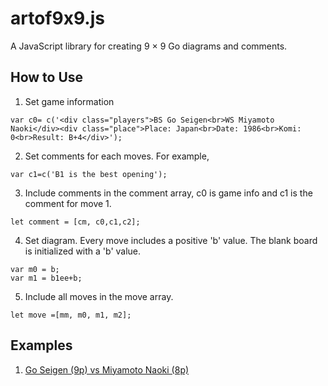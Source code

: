 # artof9x9.js
A JavaScript library for creating 9 &times; 9 Go diagrams and comments.

## How to Use
1. Set game information
```
var c0= c('<div class="players">BS Go Seigen<br>WS Miyamoto Naoki</div><div class="place">Place: Japan<br>Date: 1986<br>Komi: 0<br>Result: B+4</div>');
```
2. Set comments for each moves. For example,
```
var c1=c('B1 is the best opening');
```
3. Include comments in the comment array, c0 is game info and c1 is the comment for move 1.
```
let comment = [cm, c0,c1,c2];
```
4. Set diagram. Every move includes a positive 'b' value. The blank board is initialized with a 'b' value. 
```
var m0 = b;
var m1 = b1ee+b;
```
5. Include all moves in the move array.
```
let move =[mm, m0, m1, m2];
```
## Examples
1. [Go Seigen (9p) vs Miyamoto Naoki (8p)](https://kietpawpan.github.io/artof9x9/)

